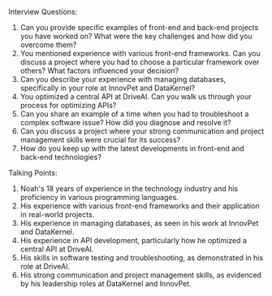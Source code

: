 Interview Questions:
1. Can you provide specific examples of front-end and back-end projects you have worked on? What were the key challenges and how did you overcome them?
2. You mentioned experience with various front-end frameworks. Can you discuss a project where you had to choose a particular framework over others? What factors influenced your decision?
3. Can you describe your experience with managing databases, specifically in your role at InnovPet and DataKernel?
4. You optimized a central API at DriveAI. Can you walk us through your process for optimizing APIs?
5. Can you share an example of a time when you had to troubleshoot a complex software issue? How did you diagnose and resolve it?
6. Can you discuss a project where your strong communication and project management skills were crucial for its success?
7. How do you keep up with the latest developments in front-end and back-end technologies?

Talking Points:
1. Noah's 18 years of experience in the technology industry and his proficiency in various programming languages.
2. His experience with various front-end frameworks and their application in real-world projects.
3. His experience in managing databases, as seen in his work at InnovPet and DataKernel.
4. His experience in API development, particularly how he optimized a central API at DriveAI.
5. His skills in software testing and troubleshooting, as demonstrated in his role at DriveAI.
6. His strong communication and project management skills, as evidenced by his leadership roles at DataKernel and InnovPet.